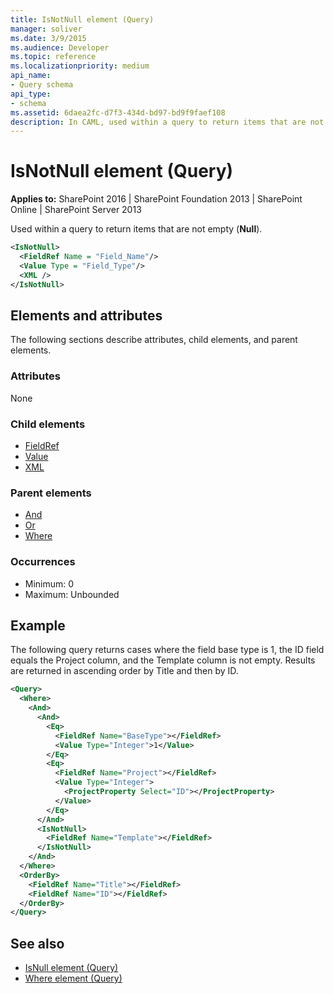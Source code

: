 ```yaml
---
title: IsNotNull element (Query)
manager: soliver
ms.date: 3/9/2015
ms.audience: Developer
ms.topic: reference
ms.localizationpriority: medium
api_name:
- Query schema
api_type:
- schema
ms.assetid: 6daea2fc-d7f3-434d-bd97-bd9f9faef108
description: In CAML, used within a query to return items that are not empty (Null).
---
```


# IsNotNull element (Query)

**Applies to:** SharePoint 2016 | SharePoint Foundation 2013 | SharePoint Online | SharePoint Server 2013

Used within a query to return items that are not empty (**Null**).

```XML
<IsNotNull>
  <FieldRef Name = "Field_Name"/>
  <Value Type = "Field_Type"/>
  <XML />
</IsNotNull>
```

## Elements and attributes

The following sections describe attributes, child elements, and parent elements.

### Attributes

None

### Child elements

- [FieldRef](fieldref-element-query.md)
- [Value](value-element-query.md)
- [XML](xml-element.md)

### Parent elements

- [And](and-element-query.md)
- [Or](or-element-query.md)
- [Where](where-element-query.md)

### Occurrences

- Minimum: 0
- Maximum: Unbounded

## Example

The following query returns cases where the field base type is 1, the ID field equals the Project column, and the Template column is not empty. Results are returned in ascending order by Title and then by ID.

```XML
<Query>
  <Where>
    <And>
      <And>
        <Eq>
          <FieldRef Name="BaseType"></FieldRef>
          <Value Type="Integer">1</Value>
        </Eq>
        <Eq>
          <FieldRef Name="Project"></FieldRef>
          <Value Type="Integer">
            <ProjectProperty Select="ID"></ProjectProperty>
          </Value>
        </Eq>
      </And>
      <IsNotNull>
        <FieldRef Name="Template"></FieldRef>
      </IsNotNull>
    </And>
  </Where>
  <OrderBy>
    <FieldRef Name="Title"></FieldRef>
    <FieldRef Name="ID"></FieldRef>
  </OrderBy>
</Query>
```

## See also

- [IsNull element (Query)](isnull-element-query.md)
- [Where element (Query)](where-element-query.md)
